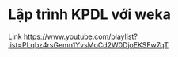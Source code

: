 # Lập trình KPDL với weka
Link https://www.youtube.com/playlist?list=PLqbz4rsGemn1YvsMoCd2W0DjoEKSFw7qT

